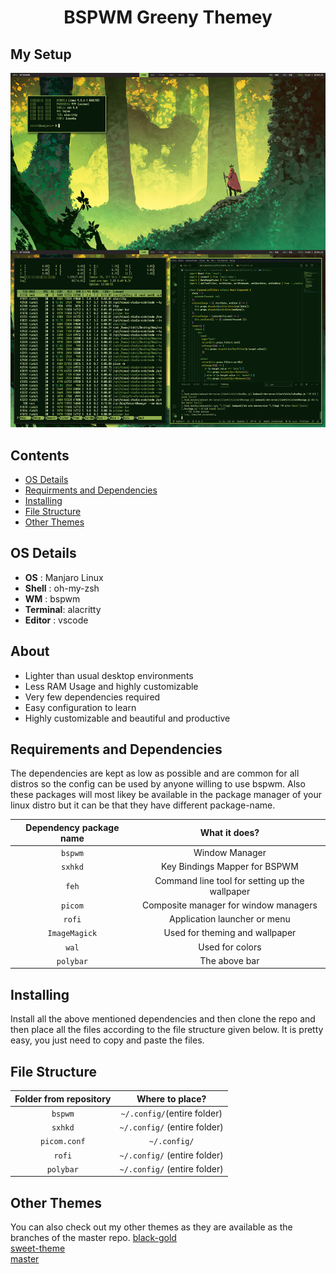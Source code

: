 <div align="center">
  <h1>BSPWM Greeny Themey</h1>
</div>

## My Setup ##

![bspwm](screenshot.png)

## Contents ##
- [OS Details](#details)
- [Requirments and Dependencies](#requirements)
- [Installing](#installing)
- [File Structure](#file-structure)
- [Other Themes](#other-themes)

<a name='details'><a>
## OS Details ##
+ **OS**      : Manjaro Linux
+ **Shell**   : oh-my-zsh
+ **WM**      : bspwm
+ **Terminal**: alacritty
+ **Editor**  : vscode
  
<a name='about'></a>
## About ##
+ Lighter than usual desktop environments
+ Less RAM Usage and highly customizable
+ Very few dependencies required
+ Easy configuration to learn
+ Highly customizable and beautiful and productive

<a name='requirements'><a>
## Requirements and Dependencies ##
The dependencies are kept as low as possible and are common for all distros so the
config can be used by anyone willing to use bspwm. Also these packages will most likey be available in the package manager of your linux distro but it can be that they have different package-name.

| Dependency package name | What it does? |
| :---------------------:| :-----------------:|
| `bspwm` | Window Manager |
| `sxhkd` | Key Bindings Mapper for BSPWM |
| `feh` | Command line tool for setting up the wallpaper |
| `picom` | Composite manager for window managers |
| `rofi` | Application launcher or menu |
| `ImageMagick` | Used for theming and wallpaper |
| `wal`| Used for colors |
| `polybar`| The above bar |

<a name='installing'><a>
## Installing ##
  Install all the above mentioned dependencies and then clone the repo and then place all the files according to the file structure given below. It is pretty easy, you just need to copy and paste the files.
  
<a name="file-structure"></a>
## File Structure ##

| Folder from repository | Where to place? |
| :---------------------:| :-----------------:|
| `bspwm` | `~/.config/`(entire folder) |
| `sxhkd` | `~/.config/` (entire folder) |
| `picom.conf` | `~/.config/` |
| `rofi` | `~/.config/` (entire folder) |
| `polybar`| `~/.config/` (entire folder) |

## Other Themes ##
You can also check out my other themes as they are available as the branches of the master repo.
[black-gold](https://github.com/RishitPandey/bspwm-config/tree/black-gold)<br/>
[sweet-theme](https://github.com/RishitPandey/bspwm-config/tree/sweet-theme)<br/>
[master](https://github.com/RishitPandey/bspwm-config/tree/master)<br/>
